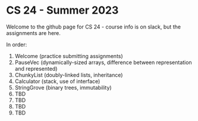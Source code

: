 # CS 24 - Summer 2023

Welcome to the github page for CS 24 - course info is on slack, but the assignments are here.

In order:

1. Welcome (practice submitting assignments)
2. PauseVec (dynamically-sized arrays, difference between representation and represented)
3. ChunkyList (doubly-linked lists, inheritance)
4. Calculator (stack, use of interface)
5. StringGrove (binary trees, immutability)
6. TBD
7. TBD
8. TBD
9. TBD
